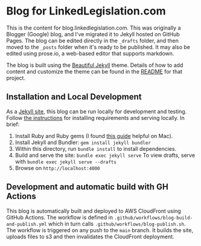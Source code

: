 # Blog for LinkedLegislation.com

This is the content for blog.linkedlegislation.com. This was originally a Blogger (Google) blog, and I've migrated it to Jekyll hosted on GitHub Pages. The blog can be edited directly in the `_drafts` folder, and then moved to the `_posts` folder when it's ready to be published. It may also be edited using prose.io, a web-based editor that supports markdown. 

The blog is built using the [Beautiful Jekyll](https://beautifuljekyll.com/) theme. Details of how to add content and customize the theme can be found in the [README](https://github.com/daattali/beautiful-jekyll/blob/master/README.md) for that project.

## Installation and Local Development

As a [Jekyll site](https://jekyllrb.com/docs/usage/), this blog can be run locally for development and testing. Follow [the instructions](https://jekyllrb.com/docs/) for installing requirements and serving locally. In brief:

1. Install Ruby and Ruby gems (I found [this guide](https://www.moncefbelyamani.com/how-to-install-xcode-homebrew-git-rvm-ruby-on-ma) helpful on Mac).
2. Install Jekyll and Bundler: `gem install jekyll bundler`
3. Within this directory, run `bundle install` to install dependencies.
4. Build and serve the site: `bundle exec jekyll serve`
   To view drafts, serve with `bundle exec jekyll serve --drafts`
5. Browse on `http://localhost:4000`

## Development and automatic build with GH Actions

This blog is automatically built and deployed to AWS CloudFront using GitHub Actions. The workflow is defined in `.github/workflows/blog-build-and-publish.yml` which in turn calls `.github/workflows/blog-publish.sh`.
The workflow is triggered on any push to the `main` branch. It builds the site, uploads files to s3 and then invalidates the CloudFront deployment.